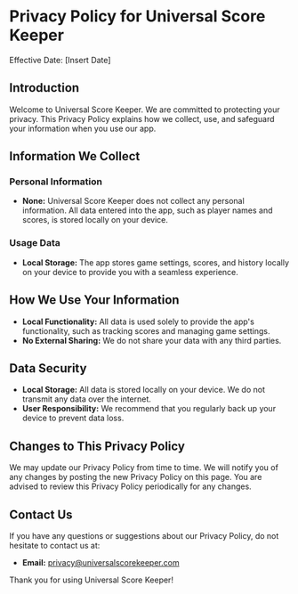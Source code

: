 
# Privacy Policy for Universal Score Keeper

Effective Date: [Insert Date]

## Introduction

Welcome to Universal Score Keeper. We are committed to protecting your privacy. This Privacy Policy explains how we collect, use, and safeguard your information when you use our app.

## Information We Collect

### Personal Information

- **None:** Universal Score Keeper does not collect any personal information. All data entered into the app, such as player names and scores, is stored locally on your device.

### Usage Data

- **Local Storage:** The app stores game settings, scores, and history locally on your device to provide you with a seamless experience.

## How We Use Your Information

- **Local Functionality:** All data is used solely to provide the app's functionality, such as tracking scores and managing game settings.
- **No External Sharing:** We do not share your data with any third parties.

## Data Security

- **Local Storage:** All data is stored locally on your device. We do not transmit any data over the internet.
- **User Responsibility:** We recommend that you regularly back up your device to prevent data loss.

## Changes to This Privacy Policy

We may update our Privacy Policy from time to time. We will notify you of any changes by posting the new Privacy Policy on this page. You are advised to review this Privacy Policy periodically for any changes.

## Contact Us

If you have any questions or suggestions about our Privacy Policy, do not hesitate to contact us at:

- **Email:** privacy@universalscorekeeper.com

Thank you for using Universal Score Keeper!